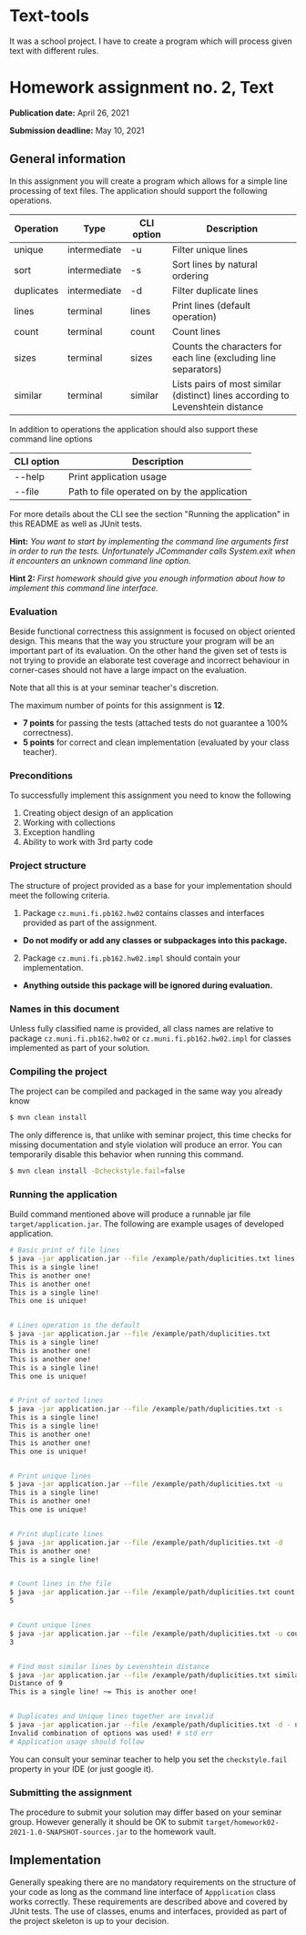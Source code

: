 # Text-tools

It was a school project. I have to create a program which will process given text with different rules.

Homework assignment no. 2, Text
====================================

**Publication date:**  April 26, 2021

**Submission deadline:** May 10, 2021

General information
-------------------
In this assignment you will create a program which allows for a simple line processing of text files.
The application should support the following operations.


| Operation | Type | CLI option | Description |
| ------ | ------ | ------ | ------ |
| unique | intermediate | -u | Filter unique lines |
| sort | intermediate | -s | Sort lines by natural ordering |
| duplicates | intermediate | -d | Filter duplicate lines |
| lines | terminal | lines | Print lines (default operation) |
| count | terminal | count | Count lines |
| sizes | terminal | sizes | Counts the characters for each line (excluding line separators)|
| similar | terminal | similar | Lists pairs of most similar (distinct) lines according to Levenshtein distance |

In addition to operations the application should also support these command line options

| CLI option | Description |
| ------ | ------ |
| --help | Print application usage |
| --file | Path to file operated on by the application |

For more details about the CLI see the section "Running the application" in this README as well as JUnit tests.

**Hint:** *You want to start by implementing the command line arguments first in order to run the tests. Unfortunately JCommander calls System.exit when it encounters an unknown command line option.*

**Hint 2:** *First homework should give you enough information about how to implement this command line interface.*

### Evaluation
Beside functional correctness this assignment is focused on object oriented design.
This means that the way you structure your program will be an important part of its evaluation.
On the other hand the given set of tests is not trying to provide an elaborate test coverage and incorrect behaviour in corner-cases should not have a large impact on the evaluation.

Note that all this is at your seminar teacher's discretion.

The maximum number of points for this assignment is **12**.

- **7 points** for passing the tests (attached tests do not guarantee a 100% correctness).
- **5 points** for correct and clean implementation (evaluated by your class teacher).

### Preconditions
To successfully implement this assignment you need to know the following

1. Creating object design of an application
2. Working with collections
3. Exception handling
4. Ability to work with 3rd party code

### Project structure
The structure of project provided as a base for your implementation should meet the following criteria.

1. Package ```cz.muni.fi.pb162.hw02``` contains classes and interfaces provided as part of the assignment.
  - **Do not modify or add any classes or subpackages into this package.**
2. Package  ```cz.muni.fi.pb162.hw02.impl``` should contain your implementation.
  - **Anything outside this package will be ignored during evaluation.**

### Names in this document
Unless fully classified name is provided, all class names are relative to  package ```cz.muni.fi.pb162.hw02``` or ```cz.muni.fi.pb162.hw02.impl``` for classes implemented as part of your solution.


### Compiling the project
The project can be compiled and packaged in the same way you already know

```bash
$ mvn clean install
```

The only difference is, that unlike with seminar project, this time checks for missing documentation and style violation will produce an error.
You can temporarily disable this behavior when running this command.

```bash
$ mvn clean install -Dcheckstyle.fail=false
```

### Running the application
Build command mentioned above will produce a runnable jar file ``target/application.jar``.
The following are example usages of developed application.

```bash
# Basic print of file lines
$ java -jar application.jar --file /example/path/duplicities.txt lines
This is a single line!
This is another one!
This is another one!
This is a single line!
This one is unique!


# Lines operation is the default
$ java -jar application.jar --file /example/path/duplicities.txt
This is a single line!
This is another one!
This is another one!
This is a single line!
This one is unique!


# Print of sorted lines
$ java -jar application.jar --file /example/path/duplicities.txt -s
This is a single line!
This is a single line!
This is another one!
This is another one!
This one is unique!


# Print unique lines
$ java -jar application.jar --file /example/path/duplicities.txt -u
This is a single line!
This is another one!
This one is unique!


# Print duplicate lines
$ java -jar application.jar --file /example/path/duplicities.txt -d
This is another one!
This is a single line!


# Count lines in the file
$ java -jar application.jar --file /example/path/duplicities.txt count
5


# Count unique lines
$ java -jar application.jar --file /example/path/duplicities.txt -u count
3


# Find most similar lines by Levenshtein distance
$ java -jar application.jar --file /example/path/duplicities.txt similar
Distance of 9
This is a single line! ~= This is another one!


# Duplicates and Unique lines together are invalid
$ java -jar application.jar --file /example/path/duplicities.txt -d - u
Invalid combination of options was used! # std err
# Application usage should follow
```


You can consult your seminar teacher to help you set the ```checkstyle.fail``` property in your IDE (or just google it).

### Submitting the assignment
The procedure to submit your solution may differ based on your seminar group. However generally it should be OK to submit ```target/homework02-2021-1.0-SNAPSHOT-sources.jar``` to the homework vault.

## Implementation
Generally speaking there are no mandatory requirements on the structure of your code as long as the command line interface of ```Appplication``` class works correctly.
These requirements are described above and covered by JUnit tests.
The use of classes, enums and interfaces, provided as part of the project skeleton is up to your decision.
